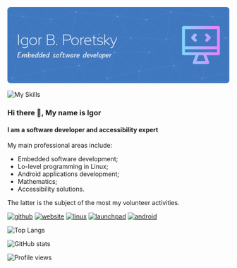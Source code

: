 ![Header](images/header.png)

![My Skills](https://skillicons.dev/icons?i=androidstudio,gradle,java,linux,bash,c,cpp,cmake,qt,emacs,regex,forth,git,github,md)

### Hi there 👋, My name is Igor
#### I am a software developer and accessibility expert

My main professional areas include:

- Embedded software development;
- Lo-level programming in Linux;
- Android applications development;
- Mathematics;
- Accessibility solutions.

The latter is the subject of the most my volunteer activities.


[<img src='https://cdn.jsdelivr.net/npm/simple-icons@8.6.0/icons/github.svg' alt='github' height='40'>](https://github.com/poretsky)
[<img src='https://cdn.jsdelivr.net/npm/simple-icons@8.6.0/icons/icloud.svg' alt='website' height='40'>](https://poretsky.github.io)
[<img src='https://cdn.jsdelivr.net/npm/simple-icons@8.6.0/icons/linux.svg' alt='linux' height='40'>](https://poretsky.github.io/packages)
[<img src='https://cdn.jsdelivr.net/npm/simple-icons@8.6.0/icons/launchpad.svg' alt='launchpad' height='40'>](https://launchpad.net/~poretsky)
[<img src='https://cdn.jsdelivr.net/npm/simple-icons@8.6.0/icons/android.svg' alt='android' height='40'>](https://poretsky.github.io/android)


![Top Langs](https://github-readme-stats.vercel.app/api/top-langs/?username=poretsky)  

![GitHub stats](https://github-readme-stats.vercel.app/api?username=poretsky&show_icons=true)  

![Profile views](https://gpvc.arturio.dev/poretsky)  
